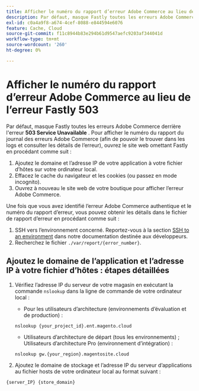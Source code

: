 ```yaml
---
title: Afficher le numéro du rapport d’erreur Adobe Commerce au lieu de l’erreur Fastly 503
description: Par défaut, masque Fastly toutes les erreurs Adobe Commerce derrière l'erreur **503 Service indisponible**. Pour afficher le numéro du rapport du journal des erreurs Adobe Commerce (afin de pouvoir le trouver dans les logs et voir les détails de l’erreur), ouvrez le site web omettant Fastly en procédant comme suit :'
exl-id: c0a4a9f8-a674-4cef-8088-e844594e6076
feature: Cache, Cloud
source-git-commit: f11c8944b83e294b61d9547aefc9203af344041d
workflow-type: tm+mt
source-wordcount: '260'
ht-degree: 0%

---
```


# Afficher le numéro du rapport d’erreur Adobe Commerce au lieu de l’erreur Fastly 503

Par défaut, masque Fastly toutes les erreurs Adobe Commerce derrière l&#39;erreur **503 Service Unavailable** . Pour afficher le numéro du rapport du journal des erreurs Adobe Commerce (afin de pouvoir le trouver dans les logs et consulter les détails de l’erreur), ouvrez le site web omettant Fastly en procédant comme suit :

1. Ajoutez le domaine et l’adresse IP de votre application à votre fichier d’hôtes sur votre ordinateur local.
1. Effacez le cache du navigateur et les cookies (ou passez en mode incognito).
1. Ouvrez à nouveau le site web de votre boutique pour afficher l’erreur Adobe Commerce.

Une fois que vous avez identifié l’erreur Adobe Commerce authentique et le numéro du rapport d’erreur, vous pouvez obtenir les détails dans le fichier de rapport d’erreur en procédant comme suit :

1. SSH vers l’environnement concerné. Reportez-vous à la section [SSH to an environment](https://devdocs.magento.com/guides/v2.3/cloud/env/environments-ssh.html#ssh) dans notre documentation destinée aux développeurs.
1. Recherchez le fichier `./var/report/{error_number}`.

## Ajoutez le domaine de l’application et l’adresse IP à votre fichier d’hôtes : étapes détaillées

1. Vérifiez l’adresse IP du serveur de votre magasin en exécutant la commande `nslookup` dans la ligne de commande de votre ordinateur local :
   * Pour les utilisateurs d’architecture (environnements d’évaluation et de production) :

   ```
   nslookup {your_project_id}.ent.magento.cloud
   ```

   * Utilisateurs d’architecture de départ (tous les environnements) ; Utilisateurs d’architecture Pro (environnement d’intégration) :

   ```
   nslookup gw.{your_region}.magentosite.cloud
   ```

1. Ajoutez le domaine de stockage et l’adresse IP du serveur d’applications au fichier hosts de votre ordinateur local au format suivant :

```
{server_IP} {store_domain}
```
